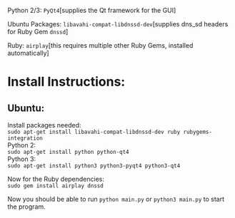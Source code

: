 Python 2/3: `PyQt4`[supplies the Qt framework for the GUI]

Ubuntu Packages: `libavahi-compat-libdnssd-dev`[supplies dns_sd headers for Ruby Gem `dnssd`]

Ruby:  `airplay`[this requires multiple other Ruby Gems, installed automatically]

Install Instructions:
===
Ubuntu:
---
Install packages needed:  
`sudo apt-get install libavahi-compat-libdnssd-dev ruby rubygems-integration`  
Python 2:  
`sudo apt-get install python python-qt4`  
Python 3:  
`sudo apt-get install python3 python3-pyqt4 python3-qt4`  

Now for the Ruby dependencies:  
`sudo gem install airplay dnssd`

Now you should be able to run `python main.py` or `python3 main.py` to start the program.
